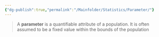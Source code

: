 ```yaml
---
{"dg-publish":true,"permalink":"/Mainfolder/Statistics/Parameter/"}
---
```



>A **parameter** is a quantifiable attribute of a population. It is often assumed to be a fixed value within the bounds of the population

